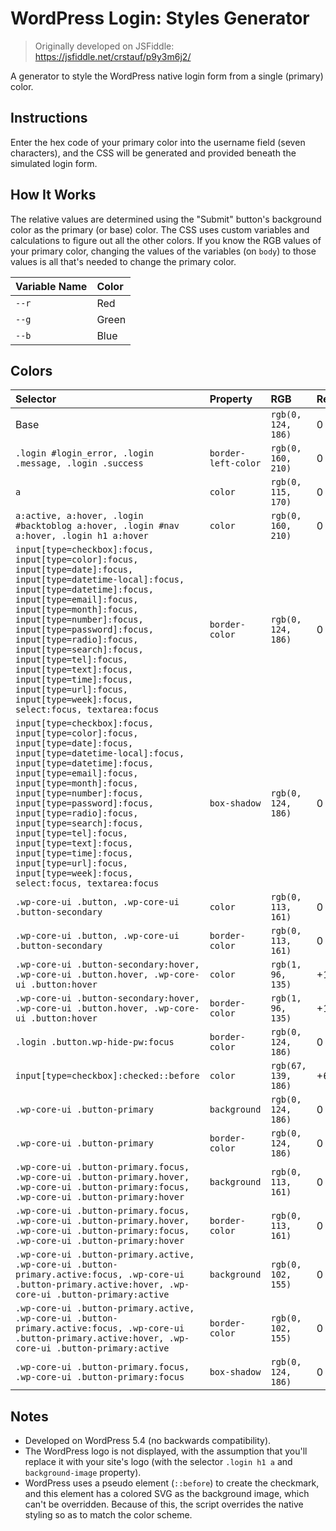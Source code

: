 # WordPress Login: Styles Generator

> Originally developed on JSFiddle: https://jsfiddle.net/crstauf/p9y3m6j2/

A generator to style the WordPress native login form from a single (primary) color.

## Instructions

Enter the hex code of your primary color into the username field (seven characters), and the CSS will be generated and provided beneath the simulated login form.

## How It Works

The relative values are determined using the "Submit" button's background color as the primary (or base) color. The CSS uses custom variables and calculations to figure out all the other colors. If you know the RGB values of your primary color, changing the values of the variables (on `body`) to those values is all that's needed to change the primary color.

|Variable Name|Color|
|:---|:---|
|`--r`|Red|
|`--g`|Green|
|`--b`|Blue|

## Colors

|Selector|Property|RGB|Red|Green|Blue|
|:---|:---|:---|:---|:---|:---|
|Base||`rgb(0, 124, 186)`|0|124|186|
|`.login #login_error, .login .message, .login .success`|`border-left-color`|`rgb(0, 160, 210)`|0|+36|+24|
|`a`|`color`|`rgb(0, 115, 170)`|0|-9|-4|
|`a:active, a:hover, .login #backtoblog a:hover, .login #nav a:hover, .login h1 a:hover`|`color`|`rgb(0, 160, 210)`|0|+36|+24|
|`input[type=checkbox]:focus, input[type=color]:focus, input[type=date]:focus, input[type=datetime-local]:focus, input[type=datetime]:focus, input[type=email]:focus, input[type=month]:focus, input[type=number]:focus, input[type=password]:focus, input[type=radio]:focus, input[type=search]:focus, input[type=tel]:focus, input[type=text]:focus, input[type=time]:focus, input[type=url]:focus, input[type=week]:focus, select:focus, textarea:focus`|`border-color`|`rgb(0, 124, 186)`|0|0|0|
|`input[type=checkbox]:focus, input[type=color]:focus, input[type=date]:focus, input[type=datetime-local]:focus, input[type=datetime]:focus, input[type=email]:focus, input[type=month]:focus, input[type=number]:focus, input[type=password]:focus, input[type=radio]:focus, input[type=search]:focus, input[type=tel]:focus, input[type=text]:focus, input[type=time]:focus, input[type=url]:focus, input[type=week]:focus, select:focus, textarea:focus`|`box-shadow`|`rgb(0, 124, 186)`|0|0|0|
|`.wp-core-ui .button, .wp-core-ui .button-secondary`|`color`|`rgb(0, 113, 161)`|0|-9|-25|
|`.wp-core-ui .button, .wp-core-ui .button-secondary`|`border-color`|`rgb(0, 113, 161)`|0|-9|-25|
|`.wp-core-ui .button-secondary:hover, .wp-core-ui .button.hover, .wp-core-ui .button:hover`|`color`|`rgb(1, 96, 135)`|+1|-28|-51|
|`.wp-core-ui .button-secondary:hover, .wp-core-ui .button.hover, .wp-core-ui .button:hover`|`border-color`|`rgb(1, 96, 135)`|+1|-28|-51|
|`.login .button.wp-hide-pw:focus`|`border-color`|`rgb(0, 124, 186)`|0|0|0|
|`input[type=checkbox]:checked::before`|`color`|`rgb(67, 139, 186)`|+67|+15|0|
|`.wp-core-ui .button-primary`|`background`|`rgb(0, 124, 186)`|0|0|0|
|`.wp-core-ui .button-primary`|`border-color`|`rgb(0, 124, 186)`|0|0|0|
|`.wp-core-ui .button-primary.focus, .wp-core-ui .button-primary.hover, .wp-core-ui .button-primary:focus, .wp-core-ui .button-primary:hover`|`background`|`rgb(0, 113, 161)`|0|-11|-25|
|`.wp-core-ui .button-primary.focus, .wp-core-ui .button-primary.hover, .wp-core-ui .button-primary:focus, .wp-core-ui .button-primary:hover`|`border-color`|`rgb(0, 113, 161)`|0|-11|-25|
|`.wp-core-ui .button-primary.active, .wp-core-ui .button-primary.active:focus, .wp-core-ui .button-primary.active:hover, .wp-core-ui .button-primary:active`|`background`|`rgb(0, 102, 155)`|0|-22|-31|
|`.wp-core-ui .button-primary.active, .wp-core-ui .button-primary.active:focus, .wp-core-ui .button-primary.active:hover, .wp-core-ui .button-primary:active`|`border-color`|`rgb(0, 102, 155)`|0|-22|-31|
|`.wp-core-ui .button-primary.focus, .wp-core-ui .button-primary:focus`|`box-shadow`|`rgb(0, 124, 186)`|0|0|0|

## Notes

- Developed on WordPress 5.4 (no backwards compatibility).
- The WordPress logo is not displayed, with the assumption that you'll replace it with your site's logo (with the selector `.login h1 a` and `background-image` property).
- WordPress uses a pseudo element (`::before`) to create the checkmark, and this element has a colored SVG as the background image, which can't be overridden. Because of this, the script overrides the native styling so as to match the color scheme.
